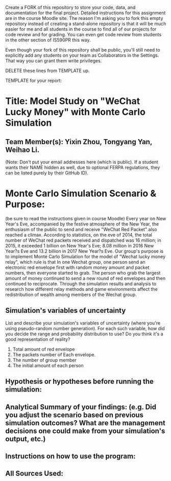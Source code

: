 Create a FORK of this repository to store your code, data, and documentation for the final project. Detailed instructions for this assignment are in the course Moodle site.  The reason I'm asking you to fork this empty repository instead of creating a stand-alone repository is that it will be much easier for me and all students in the course to find all of our projects for code review and for grading. You can even get code review from students in the other section of IS590PR this way.

Even though your fork of this repository shall be public, you'll still need to explicitly add any students on your team as Collaborators in the Settings. That way you can grant them write privileges.

DELETE these lines from TEMPLATE up.

TEMPLATE for your report:

# Title: Model Study on "WeChat Lucky Money" with Monte Carlo Simulation

## Team Member(s): Yixin Zhou, Tongyang Yan, Weihao Li.
(Note: Don't put your email addresses here (which is public).  If a student wants their NAME hidden as well, due to optional FERPA regulations, they can be listed purely by their GitHub ID).

# Monte Carlo Simulation Scenario & Purpose:
(be sure to read the instructions given in course Moodle)
Every year on New Year's Eve, accompanied by the festive atmosphere of the New Year, the enthusiasm of the public to send and receive "WeChat Red Packet" also reached a climax.
According to statistics, on the eve of 2014, the total number of WeChat red packets received and dispatched was 16 million; in 2015, it exceeded 1 billion on New Year's Eve; 8.08 million in 2016 New Year?s Eve and 13.2 billion in 2017 New Year?s Eve.
Our group's purpose is to implement Monte Carlo Simulation for the model of "Wechat lucky money relay", which rule is that  In one Wechat group, one person send an electronic red envelope first with random money amount and packet numbers, then everyone started to grab. The person who grab the largest amount of money continued to send a new round of red envelopes and then continued to reciprocate.
Through the simulation results and analysis to research how different relay methods and game environments affect the redistribution of wealth among members of the Wechat group.

## Simulation's variables of uncertainty
List and describe your simulation's variables of uncertainty (where you're using pseudo-random number generation). For each such variable, how did you decide the range and probability distribution to use?  Do you think it's a good representation of reality?
1. Total amount of red envelope
2. The packets number of Each envelope.
3. The number of group member
4. The initial amount of each person

## Hypothesis or hypotheses before running the simulation:


## Analytical Summary of your findings: (e.g. Did you adjust the scenario based on previous simulation outcomes?  What are the management decisions one could make from your simulation's output, etc.)

## Instructions on how to use the program:

## All Sources Used:

